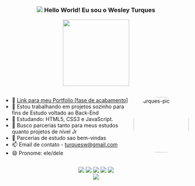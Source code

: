 <span align="center">
  
### <img src="https://user-images.githubusercontent.com/90362739/170495505-82516432-5cff-4ade-a530-9cd7c65630e3.gif"> Hello World! Eu sou o Wesley Turques
  
</span>

<div align="center">
  <img height="180em" src="https://github-readme-stats.vercel.app/api?username=turques&show_icons=true&theme=dark&include_all_commits=true&count_private=true">
</div>

##

<div align="Left">

  <img align="right" alt="Turques-pic" height="150" style="border-radius:65px;" src="https://user-images.githubusercontent.com/90362739/170494942-7e3f7829-5754-4466-8421-985254d4656f.png">
</div>
</div>

  ##
- 💼 <a href="https://wesleyturques.netlify.app">Link para meu Portfolio [fase de acabamento] </a>
- 🔭 Estou trabalhando em projetos sozinho para fins de Estudo voltado ao Back-End
- 🌱 Estudando: HTML5, CSS3 e JavaScript.
- 👯 Busco parcerias tanto para meus estudos quanto projetos de nível Jr
- 🤔 Parcerias de estudo sao bem-vindas
- 📫 Email de contato - turquesw@gmail.com
- 😄 Pronome: ele/dele

##

<div align="center">
  <a href="https://instagram.com/turques.wes" target="_blank"><img src="https://img.shields.io/badge/-Instagram-%23E4405F?style=for-the-badge&logo=instagram&logoColor=white" target="_blank"></a>
  <a href="https://www.twitch.tv/turques" target="_blank"><img src="https://img.shields.io/badge/Twitch-9146FF?style=for-the-badge&logo=twitch&logoColor=white" target="_blank"></a>
  <a href="https://discordapp.com/users/7162" target="_blank"><img src="https://img.shields.io/badge/Discord-7289DA?style=for-the-badge&logo=discord&logoColor=white" target="_blank"></a> 
  <a href = "mailto:turquesw@gmail.com"><img src="https://img.shields.io/badge/-Gmail-%23333?style=for-the-badge&logo=gmail&logoColor=white" target="_blank"></a>
  <a href="https://www.linkedin.com/in/wesley-turques-541b47235/" target="_blank"><img src="https://img.shields.io/badge/-LinkedIn-%230077B5?style=for-the-badge&logo=linkedin&logoColor=white" target="_blank"></a> 
</div>

<div align="center">
<img src="https://user-images.githubusercontent.com/90362739/170496806-20ffaec5-32c5-4b82-8c4b-389aeefa1696.svg">
  
</div>

